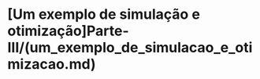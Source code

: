 # \[Um exemplo de simulação e otimização\]Parte-III\/\(um\_exemplo\_de\_simulacao\_e\_otimizacao.md\)

